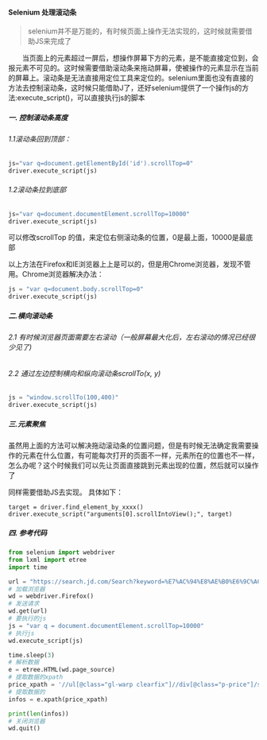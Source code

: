  #### Selenium 处理滚动条

 > selenium并不是万能的，有时候页面上操作无法实现的，这时候就需要借助JS来完成了

　　当页面上的元素超过一屏后，想操作屏幕下方的元素，是不能直接定位到，会报元素不可见的。这时候需要借助滚动条来拖动屏幕，使被操作的元素显示在当前的屏幕上。滚动条是无法直接用定位工具来定位的。selenium里面也没有直接的方法去控制滚动条，这时候只能借助J了，还好selenium提供了一个操作js的方法:execute_script()，可以直接执行js的脚本

##### 一. 控制滚动条高度

###### 1.1滚动条回到顶部：

```python
js="var q=document.getElementById('id').scrollTop=0"
driver.execute_script(js)
```

###### 1.2滚动条拉到底部

```python
js="var q=document.documentElement.scrollTop=10000"
driver.execute_script(js)
```

可以修改scrollTop 的值，来定位右侧滚动条的位置，0是最上面，10000是最底部


以上方法在Firefox和IE浏览器上上是可以的，但是用Chrome浏览器，发现不管用。Chrome浏览器解决办法：

```python
js = "var q=document.body.scrollTop=0"
driver.execute_script(js)
```

 


##### 二.横向滚动条
###### 2.1 有时候浏览器页面需要左右滚动（一般屏幕最大化后，左右滚动的情况已经很少见了)

###### 2.2 通过左边控制横向和纵向滚动条scrollTo(x, y)

```python
js = "window.scrollTo(100,400)"
driver.execute_script(js)
```

##### 三.元素聚焦

虽然用上面的方法可以解决拖动滚动条的位置问题，但是有时候无法确定我需要操作的元素在什么位置，有可能每次打开的页面不一样，元素所在的位置也不一样，怎么办呢？这个时候我们可以先让页面直接跳到元素出现的位置，然后就可以操作了

同样需要借助JS去实现。 具体如下：

    target = driver.find_element_by_xxxx()
    driver.execute_script("arguments[0].scrollIntoView();", target)

##### 四. 参考代码

```python
from selenium import webdriver
from lxml import etree
import time

url = "https://search.jd.com/Search?keyword=%E7%AC%94%E8%AE%B0%E6%9C%AC&enc=utf-8&wq=%E7%AC%94%E8%AE%B0%E6%9C%AC&pvid=845d019c94f6476ca5c4ffc24df6865a"
# 加载浏览器
wd = webdriver.Firefox()
# 发送请求
wd.get(url)
# 要执行的js
js = "var q = document.documentElement.scrollTop=10000"
# 执行js
wd.execute_script(js)

time.sleep(3)
# 解析数据
e = etree.HTML(wd.page_source)
# 提取数据的xpath
price_xpath = '//ul[@class="gl-warp clearfix"]//div[@class="p-price"]/strong/i/text()'
# 提取数据的
infos = e.xpath(price_xpath)

print(len(infos))
# 关闭浏览器
wd.quit()

```